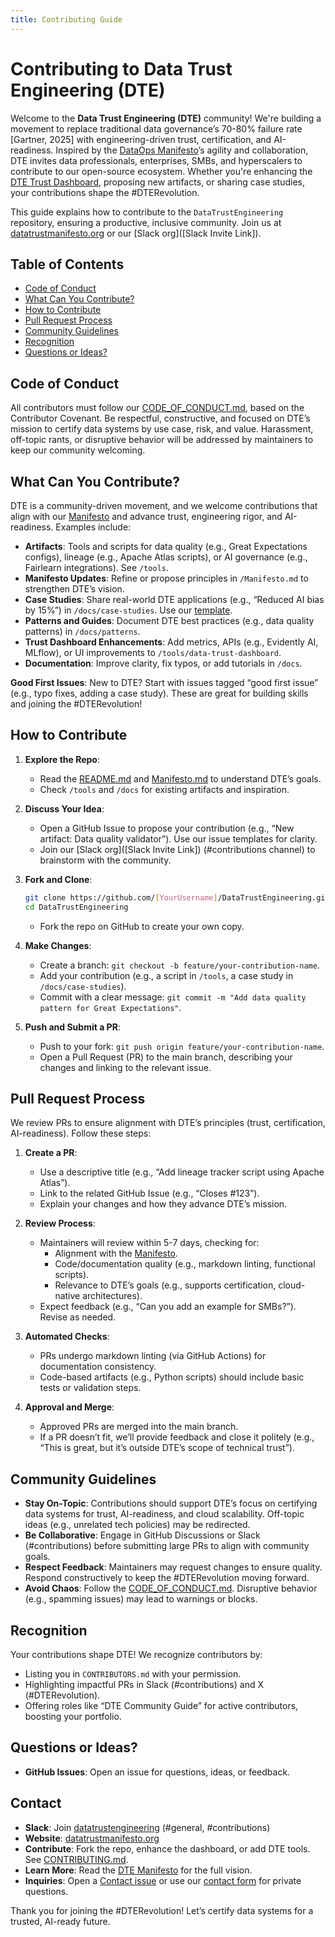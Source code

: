```yaml
---
title: Contributing Guide
---
```


# Contributing to Data Trust Engineering (DTE)

Welcome to the **Data Trust Engineering (DTE)** community! We're building a movement to replace traditional data governance’s 70-80% failure rate [Gartner, 2025] with engineering-driven trust, certification, and AI-readiness. Inspired by the [DataOps Manifesto](https://dataopsmanifesto.org)’s agility and collaboration, DTE invites data professionals, enterprises, SMBs, and hyperscalers to contribute to our open-source ecosystem. Whether you're enhancing the [DTE Trust Dashboard](/tools/data-trust-dashboard/DTE_Trust_Dashboard.html), proposing new artifacts, or sharing case studies, your contributions shape the #DTERevolution.

This guide explains how to contribute to the `DataTrustEngineering` repository, ensuring a productive, inclusive community. Join us at [datatrustmanifesto.org](https://datatrustmanifesto.org) or our [Slack org]([Slack Invite Link]).

## Table of Contents
- [Code of Conduct](#code-of-conduct)
- [What Can You Contribute?](#what-can-you-contribute)
- [How to Contribute](#how-to-contribute)
- [Pull Request Process](#pull-request-process)
- [Community Guidelines](#community-guidelines)
- [Recognition](#recognition)
- [Questions or Ideas?](#questions-or-ideas)

## Code of Conduct

All contributors must follow our [CODE_OF_CONDUCT.md](/community/CODE_OF_CONDUCT.md), based on the Contributor Covenant. Be respectful, constructive, and focused on DTE’s mission to certify data systems by use case, risk, and value. Harassment, off-topic rants, or disruptive behavior will be addressed by maintainers to keep our community welcoming.

## What Can You Contribute?

DTE is a community-driven movement, and we welcome contributions that align with our [Manifesto](/Manifesto.md) and advance trust, engineering rigor, and AI-readiness. Examples include:

- **Artifacts**: Tools and scripts for data quality (e.g., Great Expectations configs), lineage (e.g., Apache Atlas scripts), or AI governance (e.g., Fairlearn integrations). See `/tools`.
- **Manifesto Updates**: Refine or propose principles in `/Manifesto.md` to strengthen DTE’s vision.
- **Case Studies**: Share real-world DTE applications (e.g., “Reduced AI bias by 15%”) in `/docs/case-studies`. Use our [template](/docs/case-studies/template.md).
- **Patterns and Guides**: Document DTE best practices (e.g., data quality patterns) in `/docs/patterns`.
- **Trust Dashboard Enhancements**: Add metrics, APIs (e.g., Evidently AI, MLflow), or UI improvements to `/tools/data-trust-dashboard`.
- **Documentation**: Improve clarity, fix typos, or add tutorials in `/docs`.

**Good First Issues**: New to DTE? Start with issues tagged “good first issue” (e.g., typo fixes, adding a case study). These are great for building skills and joining the #DTERevolution!

## How to Contribute

1. **Explore the Repo**:
   - Read the [README.md](/README.md) and [Manifesto.md](/Manifesto.md) to understand DTE’s goals.
   - Check `/tools` and `/docs` for existing artifacts and inspiration.

2. **Discuss Your Idea**:
   - Open a GitHub Issue to propose your contribution (e.g., “New artifact: Data quality validator”). Use our issue templates for clarity.
   - Join our [Slack org]([Slack Invite Link]) (#contributions channel) to brainstorm with the community.

3. **Fork and Clone**:
   ```bash
   git clone https://github.com/[YourUsername]/DataTrustEngineering.git
   cd DataTrustEngineering
   ```
   - Fork the repo on GitHub to create your own copy.

4. **Make Changes**:
   - Create a branch: `git checkout -b feature/your-contribution-name`.
   - Add your contribution (e.g., a script in `/tools`, a case study in `/docs/case-studies`).
   - Commit with a clear message: `git commit -m "Add data quality pattern for Great Expectations"`.

5. **Push and Submit a PR**:
   - Push to your fork: `git push origin feature/your-contribution-name`.
   - Open a Pull Request (PR) to the main branch, describing your changes and linking to the relevant issue.

## Pull Request Process

We review PRs to ensure alignment with DTE’s principles (trust, certification, AI-readiness). Follow these steps:

1. **Create a PR**:
   - Use a descriptive title (e.g., “Add lineage tracker script using Apache Atlas”).
   - Link to the related GitHub Issue (e.g., “Closes #123”).
   - Explain your changes and how they advance DTE’s mission.

2. **Review Process**:
   - Maintainers will review within 5-7 days, checking for:
     - Alignment with the [Manifesto](/Manifesto.md).
     - Code/documentation quality (e.g., markdown linting, functional scripts).
     - Relevance to DTE’s goals (e.g., supports certification, cloud-native architectures).
   - Expect feedback (e.g., “Can you add an example for SMBs?”). Revise as needed.

3. **Automated Checks**:
   - PRs undergo markdown linting (via GitHub Actions) for documentation consistency.
   - Code-based artifacts (e.g., Python scripts) should include basic tests or validation steps.

4. **Approval and Merge**:
   - Approved PRs are merged into the main branch.
   - If a PR doesn’t fit, we’ll provide feedback and close it politely (e.g., “This is great, but it’s outside DTE’s scope of technical trust”).

## Community Guidelines

- **Stay On-Topic**: Contributions should support DTE’s focus on certifying data systems for trust, AI-readiness, and cloud scalability. Off-topic ideas (e.g., unrelated tech policies) may be redirected.
- **Be Collaborative**: Engage in GitHub Discussions or Slack (#contributions) before submitting large PRs to align with community goals.
- **Respect Feedback**: Maintainers may request changes to ensure quality. Respond constructively to keep the #DTERevolution moving forward.
- **Avoid Chaos**: Follow the [CODE_OF_CONDUCT.md](/community/CODE_OF_CONDUCT.md). Disruptive behavior (e.g., spamming issues) may lead to warnings or blocks.

## Recognition

Your contributions shape DTE! We recognize contributors by:
- Listing you in `CONTRIBUTORS.md` with your permission.
- Highlighting impactful PRs in Slack (#contributions) and X (#DTERevolution).
- Offering roles like “DTE Community Guide” for active contributors, boosting your portfolio.

## Questions or Ideas?

- **GitHub Issues**: Open an issue for questions, ideas, or feedback.
## Contact
- **Slack**: Join [datatrustengineering](https://join.slack.com/t/datatrustengineering/shared_invite/zt-3br05le6v-pxGSBeJGLpVgOsNM9ejGuw) (#general, #contributions)
- **Website**: [datatrustmanifesto.org](https://datatrustmanifesto.org)
- **Contribute**: Fork the repo, enhance the dashboard, or add DTE tools. See [CONTRIBUTING.md](/community/CONTRIBUTING.md).
- **Learn More**: Read the [DTE Manifesto](/Manifesto.md) for the full vision.
- **Inquiries**: Open a [Contact issue](https://github.com/askbrianfx/DataTrustEngineering/issues/new?template=contact.yml) or use our [contact form](https://forms.gle/S7V4zySe7gPqq56f8) for private questions.

Thank you for joining the #DTERevolution! Let’s certify data systems for a trusted, AI-ready future.
